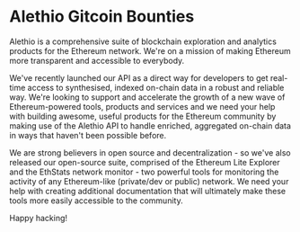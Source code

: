 Alethio Gitcoin Bounties
========================

Alethio is a comprehensive suite of blockchain exploration and analytics products for the Ethereum network. We're on a mission of making Ethereum more transparent and accessible to everybody.

We've recently launched our API as a direct way for developers to get real-time access to synthesised, indexed on-chain data in a robust and reliable way. We're looking to support and accelerate the growth of a new wave of Ethereum-powered tools, products and services and we need your help with building awesome, useful products for the Ethereum community by making use of the Alethio API to handle enriched, aggregated on-chain data in ways that haven't been possible before.

We are strong believers in open source and decentralization - so we've also released our open-source suite, comprised of the Ethereum Lite Explorer and the EthStats network monitor - two powerful tools for monitoring the activity of any Ethereum-like (private/dev or public) network. We need your help with creating additional documentation that will ultimately make these tools more easily accessible to the community.

Happy hacking!
